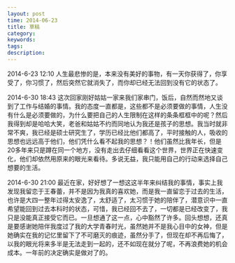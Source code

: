 ```yaml
---
layout: post
time: 2014-06-23
title: 草稿
category: 
keywords: 
tags: 
description: 
---
```


2014-6-23 12:10
人生最悲惨的是，本来没有美好的事物，有一天你获得了，你享受了，你习惯了，然后突然它就消失了，而你却已经无法回到没有它的状态了。


2014-6-30 18:43
这次回家刚好姑姑一家来我们家串门，饭后，自然而然地又谈到了工作与结婚的事情。我的态度一直都是，这些都不是必须要做的事情，人生没有什么是必须要做的，为什么要把自己的人生限制在这样的条条框框中的呢？然后我得到却是哈哈大笑，老爸和姑姑不约而同地认为我还是孩子的思想。我当时就非常不爽，我已经是硕士研究生了，学历已经比他们都高了，平时接触的人，吸收的思想也远远高于他们，他们凭什么看不起我的思想？！他们虽然比我年长，但是20多年来只是蹲在同一个地方，没有走出去仔细看看这个世界，世界正在快速变化，他们却依然用原来的眼光来看待。多说无益，我只能用自己的行动来选择自己想要的生活。

2014-6-30 21:00
最近在家，好好想了一想这这半年来纠结我的事情，事实上我发现我留恋于王春蕾，并不是因为我真的喜欢她，而是我一直留恋于过去的生活，也许是大四一整年过得太安逸了，太舒适了，太习惯于她的陪伴了，潜意识中一直希望能回到过去本科时的状态，可惜，我已经回不去了，一切都是已经改变了，我只是没能真正接受它而已。一旦想通了这一点，心中豁然了许多。回头想想，还真是要感谢她陪伴我度过了我的大学青春时光，虽然她并不是我心目中的女神，但是她确实在我的记忆里留下了不可磨灭的痕迹，虽然分手了，但现在却不再后悔了，以我的眼光将来多半是无法走到一起的，还不如现在就分了呢，不再浪费她的机会成本。一年前的决定确实是做对了的。
